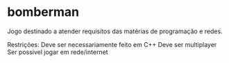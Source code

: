 # bomberman
Jogo destinado a atender requisitos das matérias de programação e redes.

Restrições:
Deve ser necessariamente feito em C++
Deve ser multiplayer
Ser possivel jogar em rede/internet
